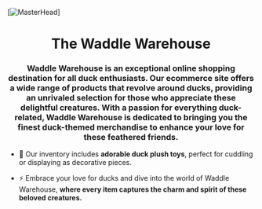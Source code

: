 [![MasterHead]([https://static.wikia.nocookie.net/animal-jam-clans-1/images/1/1c/Made_by_1041uuu.gif/revision/latest/scale-to-width-down/500?cb=20210406230318])]

<h1 align="center">The Waddle Warehouse</h1>
<h3 align="center">Waddle Warehouse is an exceptional online shopping destination for all duck enthusiasts. Our ecommerce site offers a wide range of products that revolve around ducks, providing an unrivaled selection for those who appreciate these delightful creatures. With a passion for everything duck-related, Waddle Warehouse is dedicated to bringing you the finest duck-themed merchandise to enhance your love for these feathered friends.</h3>

- 🌱 Our inventory includes **adorable duck plush toys**, perfect for cuddling or displaying as decorative pieces.

- ⚡ Embrace your love for ducks and dive into the world of Waddle Warehouse, **where every item captures the charm and spirit of these beloved creatures.**

